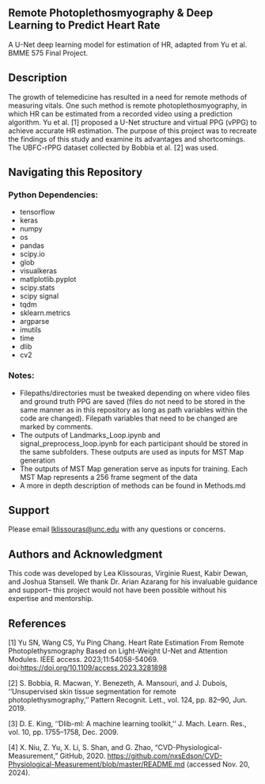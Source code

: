 ## Remote Photoplethosmyography & Deep Learning to Predict Heart Rate 
A U-Net deep learning model for estimation of HR, adapted from Yu et al.
BMME 575 Final Project.


## Description
The growth of telemedicine has resulted in a need for remote methods of measuring vitals. One such method is remote photoplethosmyography, in which HR can be estimated from a recorded video using a prediction algorithm. Yu et al. [1] proposed a U-Net structure and virtual PPG (vPPG) to achieve accurate HR estimation. The purpose of this project was to recreate the findings of this study and examine its advantages and shortcomings. The UBFC-rPPG dataset collected by Bobbia et al. [2] was used.  


## Navigating this Repository
### Python Dependencies:
- tensorflow
- keras
- numpy
- os
- pandas
- scipy.io
- glob
- visualkeras
- matlplotlib.pyplot
- scipy.stats
- scipy signal
- tqdm
- sklearn.metrics
- argparse
- imutils
- time
- dlib
- cv2

### Notes:
- Filepaths/directories must be tweaked depending on where video files and ground truth PPG are saved (files do not need to be stored in the same manner as in this repository as long as path variables within the code are changed). Filepath variables that need to be changed are marked by comments. 
- The outputs of Landmarks_Loop.ipynb and signal_preprocess_loop.ipynb for each participant should be stored in the same subfolders. These outputs are used as inputs for MST Map generation
- The outputs of MST Map generation serve as inputs for training. Each MST Map represents a 256 frame segment of the data
- A more in depth description of methods can be found in Methods.md

## Support
Please email lklissouras@unc.edu with any questions or concerns.

## Authors and Acknowledgment
This code was developed by Lea Klissouras, Virginie Ruest, Kabir Dewan, and Joshua Stansell. We thank Dr. Arian Azarang for his invaluable guidance and support– this project would not have been possible without his expertise and mentorship.

## References
[1] Yu SN, Wang CS, Yu Ping Chang. Heart Rate Estimation From Remote Photoplethysmography Based on Light-Weight U-Net and Attention Modules.  IEEE access. 2023;11:54058-54069. doi:https://doi.org/10.1109/access.2023.3281898

[2] S. Bobbia, R. Macwan, Y. Benezeth, A. Mansouri, and J. Dubois, ‘‘Unsupervised skin tissue segmentation for remote photoplethysmography,’’ Pattern Recognit. Lett., vol. 124, pp. 82–90, Jun. 2019.

[3] D. E. King, ‘‘Dlib-ml: A machine learning toolkit,’’ J. Mach. Learn. Res., vol. 10, pp. 1755–1758, Dec. 2009.

[4] X. Niu, Z. Yu, X. Li, S. Shan, and G. Zhao, “CVD-Physiological-Measurement,” GitHub, 2020. https://github.com/nxsEdson/CVD-Physiological-Measurement/blob/master/README.md (accessed Nov. 20, 2024).

  

